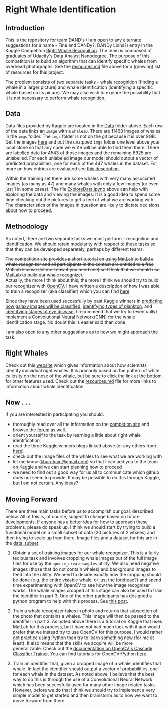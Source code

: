 # Right Whale Identification

<h2>Introduction</h2>

This is the repository for team DAND's (I am open to any alternate suggestions for a name - Fine and DANDy?, DANDy Lions?) entry in the Kaggle Competiton [Right Whale Recognition](https://www.kaggle.com/c/noaa-right-whale-recognition). The team is composed of graduates of Udacity's Data Analyst Nanodegree. The purpose of this competition is to build an algorithm that can identify specific whales from overhead photographs. See the [resources.md](resources.md) file above for a (growing) list of resources for this project.

The problem consists of two separate tasks - whale recognition (finding a whale in a larger picture) and whale identification (identifying a specific whale based on its picure). We may also wish to explore the possibility that it is not necessary to perform whale recognition.<br>

<h2>Data</h2>

Data files provided by Kaggle are located in the [Data](Data) folder above. Each row of the data links an `Image` with a `whaleID`. There are 11468 images of whales in the `imgs` folder. The `imgs` folder is not on the git because it is over 9GB. Get the images [here](https://www.kaggle.com/c/noaa-right-whale-recognition/data) and put the unzipped `imgs` folder one level above your local clone so that any code we write will be able to find them there. There are labelled data for 4543 of those images and the remaining 6925 are unlabelled. For each unlabeled image our model should output a vector of predicted probabilities, one for each of the 447 whales in the dataset. For more on how entries are evaluated see [this description](https://www.kaggle.com/c/noaa-right-whale-recognition/details/evaluation).

Within the training set there are some whales with very many associated images (as many as 47) and many whales with only a few images (or even just 1 in some cases). The file [ExploreData.ipynb](ExploreData.ipynb) above can help with exploring the data and viewing the images. It is a good idea to spend some time checking out the pictures to get a feel of what we are working with. The characteristics of the images in question are likely to dictate decisions about how to proceed.

<h2>Methodology</h2>

As noted, there are two separate tasks we must perform - recognition and identification. We should retain modularity with respect to these tasks so that they can be developed separately, perhaps by different teams. 

~~The competition site provides a short tutorial on using MatLab to build a whale recognizer and all participants in the contest are entitled to a free MatLab license (let me know if you need one) so I think that we should use MatLab to build our whale recognizer.~~
<br>
Actually, the more I think about this, the more I think we should try to build our recognizer with [OpenCV](http://docs.opencv.org/master/index.html#gsc.tab=0). I have written a description of how I was able to train a recognizer (aka classifier) which you can find [here](Using%20AWS%20to%20Train%20a%20Cascade%20Classifier.md)

Since they have been used succesfully by past Kaggle winners in [predicting how galaxy images will be classified](http://benanne.github.io/2014/04/05/galaxy-zoo.html), [identifying types of plankton](http://benanne.github.io/2015/03/17/plankton.html), and [identifying stages of eye disease](http://blog.kaggle.com/2015/08/10/detecting-diabetic-retinopathy-in-eye-images/), I recommend that we try to (eventually) implement a Convolutional Neural Network(CNN) for the whale identification stage. No doubt this is easier said than done.

I am also open to any other suggestions as to how we might approach the task.<br/>

<h2>Right Whales</h2> 

Check out this [website](http://www.neaq.org/conservation_and_research/projects/endangered_species_habitats/right_whale_research/right_whale_projects/monitoring_individuals_and_family_trees/identifying_with_photographs/how_it_works/callosity_patterns.php) which gives information about how scientists identify individual right whales. It is primarily based on the pattern of white callosity on the nose of the whale, but be sure to click the link at the bottom for other features used. Check out the [resources.md](resources.md) file for more links to information about whale identification.

<h2>Now . . .</h2>

If you are interested in participating you should:
 - thoroughly read over all the information on the [competion site](https://www.kaggle.com/c/noaa-right-whale-recognition) and browse the [forum](https://www.kaggle.com/c/noaa-right-whale-recognition/forums) as well.
 - orient yourself to the task by learning a little about right whale identification
 - read the three Kaggle winners blogs linked above (or any others from [here](http://blog.kaggle.com/category/dojo/))
 - check out the image files of the whales to see what we are working with
 - let me know (kburnham@gmail.com) so that I can add you to the team on Kaggle and we can start planning how to proceed
 - we need to find out a good way for us all to communicate which github does not seem to provide. It may be possible to do this through Kaggle, but I am not certain. Any ideas?


 <h2>Moving Forward</h2>

There are three main tasks before us to accomplish our goal, described below. All of this is, of course, subject to change based on future developments. If anyone has a better idea for how to approach these problems, please do speak up. I think we should start by trying to build a functional model on a small subset of data (20 pictures of 2 whales) and then trying to scale up from there. Image files and a dataset for this are in the [data_subset](data_subset).

1. Obtain a set of training images for our whale recognizer. This is a fairly tedious task and involves cropping whale images out of the full image files for use by the `opencv_createsamples` utility. We also need negative images (those that do not contain whales) and background images to feed into the utility. We need to decide exactly how the cropping should be done (e.g. the entire visiable whale, or just the forehead?) and spend time experimenting with OpenCV to see how the image recognizer works. The whale images cropped at this stage can also be used to train the identifier in part 3. One of the other participants has designed a python program to help with this process. See [this post](https://www.kaggle.com/c/noaa-right-whale-recognition/forums/t/16275/python-script-to-sort-images/91584#post91584).

2. Train a whale recognizer takes in photo and returns that subsection of the photo that contains a whales. This image will then be passed to the identifier in part 3. As noted above there is a tutorial on Kaggle that uses MatLab for this process, but I have not had much luck with it and would prefer that we instead try to use OpenCV for this purpose. I would rather get practice using Python than try to learn something new (for me at least). It also means that the skills we acquire will be more generalizable. Check out the [documentation on OpenCV's Cascade Classifier Trainer](http://docs.opencv.org/doc/user_guide/ug_traincascade.html#viola2001). You can find tutorials for OpenCV-Python [here](https://opencv-python-tutroals.readthedocs.org/en/latest/py_tutorials/py_tutorials.html).

3. Train an identifier that, given a cropped image of a whale, identifies that whale. In fact the identifier should output a vector of probabilities, one for each whale in the dataset. As noted above, I believe that the best way to do this is through the use of a Convolutional Neural Network which has been succesfully used for many other image related tasks. However, before we do that I think we should try to implement a very simple model to get started and then brainstorm as to how we want to move forward from there.








